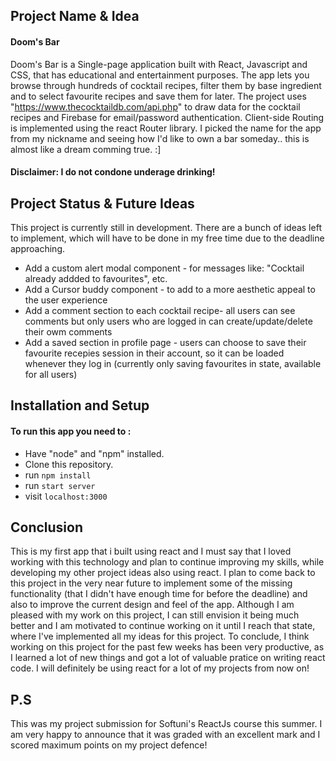 ## Project Name & Idea

#### Doom's Bar

Doom's Bar is a Single-page application built with React, Javascript and CSS, that has educational and entertainment purposes. The app lets you browse through hundreds of cocktail recipes, filter them by base ingredient and to select favourite recipes and save them for later. The project uses "https://www.thecocktaildb.com/api.php" to draw data for the cocktail recipes and Firebase for email/password authentication. Client-side Routing is implemented using the react Router library. I picked the name for the app from my nickname and seeing how I'd like to own a bar someday.. this is almost like a dream comming true. :]

#### Disclaimer: I do not condone underage drinking!

## Project Status & Future Ideas

This project is currently still in development. There are a bunch of ideas left to implement, which will have to be done in my free time due to the deadline approaching.

- Add a custom alert modal component - for messages like: "Cocktail already addded to favourites", etc.
- Add a Cursor buddy component - to add to a more aesthetic appeal to the user experience
- Add a comment section to each cocktail recipe- all users can see comments but only users who are logged in can create/update/delete their owm comments
- Add a saved section in profile page - users can choose to save their favourite recepies session in their account, so it can be loaded whenever they log in (currently only saving favourites in state, available for all users)

## Installation and Setup

#### To run this app you need to :

- Have "node" and "npm" installed.
- Clone this repository.
- run `npm install`
- run `start server`
- visit `localhost:3000`

## Conclusion

This is my first app that i built using react and I must say that I loved working with this technology and plan to continue improving my skills, while developing my other project ideas also using react. I plan to come back to this project in the very near future to implement some of the missing functionality (that I didn't have enough time for before the deadline) and also to improve the current design and feel of the app. Although I am pleased with my work on this project, I can still envision it being much better and I am motivated to continue working on it until I reach that state, where I've implemented all my ideas for this project.
To conclude, I think working on this project for the past few weeks has been very productive, as I learned a lot of new things and got a lot of valuable pratice on writing react code. I will definitely be using react for a lot of my projects from now on!

## P.S
This was my project submission for Softuni's ReactJs course this summer. I am very happy to announce that it was graded with an excellent mark and I scored maximum points on my project defence!
